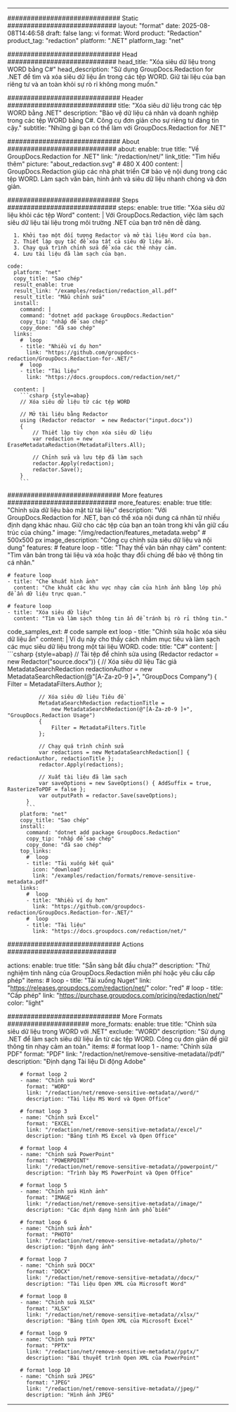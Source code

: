 
---
############################# Static ############################
layout: "format"
date:  2025-08-08T14:46:58
draft: false
lang: vi
format: Word
product: "Redaction"
product_tag: "redaction"
platform: ".NET"
platform_tag: "net"

############################# Head ############################
head_title: "Xóa siêu dữ liệu trong WORD bằng C#"
head_description: "Sử dụng GroupDocs.Redaction for .NET để tìm và xóa siêu dữ liệu ẩn trong các tệp WORD. Giữ tài liệu của bạn riêng tư và an toàn khỏi sự rò rỉ không mong muốn."

############################# Header ############################
title: "Xóa siêu dữ liệu trong các tệp WORD bằng .NET" 
description: "Bảo vệ dữ liệu cá nhân và doanh nghiệp trong các tệp WORD bằng C#. Công cụ đơn giản cho sự riêng tư đáng tin cậy."
subtitle: "Những gì bạn có thể làm với GroupDocs.Redaction for .NET" 

############################# About ############################
about:
    enable: true
    title: "Về GroupDocs.Redaction for .NET"
    link: "/redaction/net/"
    link_title: "Tìm hiểu thêm"
    picture: "about_redaction.svg" # 480 X 400
    content: |
       GroupDocs.Redaction giúp các nhà phát triển C# bảo vệ nội dung trong các tệp WORD. Làm sạch văn bản, hình ảnh và siêu dữ liệu nhanh chóng và đơn giản.

############################# Steps ############################
steps:
    enable: true
    title: "Xóa siêu dữ liệu khỏi các tệp Word"
    content: |
      Với GroupDocs.Redaction, việc làm sạch siêu dữ liệu tài liệu trong môi trường .NET của bạn trở nên dễ dàng.
      
      1. Khởi tạo một đối tượng Redactor và mở tài liệu Word của bạn.
      2. Thiết lập quy tắc để xóa tất cả siêu dữ liệu ẩn.
      3. Chạy quá trình chỉnh sửa để xóa các thẻ nhạy cảm.
      4. Lưu tài liệu đã làm sạch của bạn.
   
    code:
      platform: "net"
      copy_title: "Sao chép"
      result_enable: true
      result_link: "/examples/redaction/redaction_all.pdf"
      result_title: "Mẫu chỉnh sửa"
      install:
        command: |
        command: "dotnet add package GroupDocs.Redaction"
        copy_tip: "nhấp để sao chép"
        copy_done: "đã sao chép"
      links:
        #  loop
        - title: "Nhiều ví dụ hơn"
          link: "https://github.com/groupdocs-redaction/GroupDocs.Redaction-for-.NET/"
        #  loop
        - title: "Tài liệu"
          link: "https://docs.groupdocs.com/redaction/net/"
          
      content: |
        ```csharp {style=abap}
        // Xóa siêu dữ liệu từ các tệp WORD

        // Mở tài liệu bằng Redactor
        using (Redactor redactor  = new Redactor("input.docx"))
        {
            // Thiết lập tùy chọn xóa siêu dữ liệu
            var redaction = new EraseMetadataRedaction(MetadataFilters.All);
            
            // Chỉnh sửa và lưu tệp đã làm sạch
            redactor.Apply(redaction);
            redactor.Save();
        }
        ```            


############################# More features ############################
more_features:
  enable: true
  title: "Chỉnh sửa dữ liệu bảo mật từ tài liệu"
  description: "Với GroupDocs.Redaction for .NET, bạn có thể xóa nội dung cá nhân từ nhiều định dạng khác nhau. Giữ cho các tệp của bạn an toàn trong khi vẫn giữ cấu trúc của chúng."
  image: "/img/redaction/features_metadata.webp" # 500x500 px
  image_description: "Công cụ chỉnh sửa siêu dữ liệu và nội dung"
  features:
    # feature loop
    - title: "Thay thế văn bản nhạy cảm"
      content: "Tìm văn bản trong tài liệu và xóa hoặc thay đổi chúng để bảo vệ thông tin cá nhân."

    # feature loop
    - title: "Che khuất hình ảnh"
      content: "Che khuất các khu vực nhạy cảm của hình ảnh bằng lớp phủ để ẩn dữ liệu trực quan."

    # feature loop
    - title: "Xóa siêu dữ liệu"
      content: "Tìm và làm sạch thông tin ẩn để tránh bị rò rỉ thông tin."
      
  code_samples_ext:
    # code sample ext loop
    - title: "Chỉnh sửa hoặc xóa siêu dữ liệu ẩn"
      content: |
        Ví dụ này cho thấy cách nhắm mục tiêu và làm sạch các mục siêu dữ liệu trong một tài liệu WORD.
      code:
        title: "C#"
        content: |
          ```csharp {style=abap}
          //  Tải tệp để chỉnh sửa
          using (Redactor redactor  = new Redactor("source.docx"))
          {
              // Xóa siêu dữ liệu Tác giả
              MetadataSearchRedaction redactionAuthor = 
                  new MetadataSearchRedaction(@"[A-Za-z0-9 ]+", "GroupDocs Company")
              {
                  Filter = MetadataFilters.Author
              };

              // Xóa siêu dữ liệu Tiêu đề
              MetadataSearchRedaction redactionTitle = 
                  new MetadataSearchRedaction(@"[A-Za-z0-9 ]+", "GroupDocs.Redaction Usage")
              {
                  Filter = MetadataFilters.Title
              };

              // Chạy quá trình chỉnh sửa
              var redactions = new MetadataSearchRedaction[] { redactionAuthor, redactionTitle };
              redactor.Apply(redactions);

              // Xuất tài liệu đã làm sạch
              var saveOptions = new SaveOptions() { AddSuffix = true, RasterizeToPDF = false };
              var outputPath = redactor.Save(saveOptions);
          }
          ```
        platform: "net"
        copy_title: "Sao chép"
        install:
          command: "dotnet add package GroupDocs.Redaction"
          copy_tip: "nhấp để sao chép"
          copy_done: "đã sao chép"
        top_links:
          #  loop
          - title: "Tải xuống kết quả"
            icon: "download"
            link: "/examples/redaction/formats/remove-sensitive-metadata.pdf"
        links:
          #  loop
          - title: "Nhiều ví dụ hơn"
            link: "https://github.com/groupdocs-redaction/GroupDocs.Redaction-for-.NET/"
          #  loop
          - title: "Tài liệu"
            link: "https://docs.groupdocs.com/redaction/net/"


############################# Actions ############################

actions:
  enable: true
  title: "Sẵn sàng bắt đầu chưa?"
  description: "Thử nghiệm tính năng của GroupDocs.Redaction miễn phí hoặc yêu cầu cấp phép"
  items:
    #  loop
    - title: "Tải xuống Nuget"
      link: "https://releases.groupdocs.com/redaction/net/"
      color: "red"
        #  loop
    - title: "Cấp phép"
      link: "https://purchase.groupdocs.com/pricing/redaction/net/"
      color: "light"


############################# More Formats #####################
more_formats:
    enable: true
    title: "Chỉnh sửa siêu dữ liệu trong WORD với .NET"
    exclude: "WORD"
    description: "Sử dụng .NET để làm sạch siêu dữ liệu ẩn từ các tệp WORD. Công cụ đơn giản để giữ thông tin nhạy cảm an toàn."
    items: 
        # format loop 1
        - name: "Chỉnh sửa PDF"
          format: "PDF"
          link: "/redaction/net/remove-sensitive-metadata//pdf/"
          description: "Định dạng Tài liệu Di động Adobe"

        # format loop 2
        - name: "Chỉnh sửa Word"
          format: "WORD"
          link: "/redaction/net/remove-sensitive-metadata//word/"
          description: "Tài liệu MS Word và Open Office"
          
        # format loop 3
        - name: "Chỉnh sửa Excel"
          format: "EXCEL"
          link: "/redaction/net/remove-sensitive-metadata//excel/"
          description: "Bảng tính MS Excel và Open Office"

        # format loop 4
        - name: "Chỉnh sửa PowerPoint"
          format: "POWERPOINT"
          link: "/redaction/net/remove-sensitive-metadata//powerpoint/"
          description: "Trình bày MS PowerPoint và Open Office"

        # format loop 5
        - name: "Chỉnh sửa Hình ảnh"
          format: "IMAGE"
          link: "/redaction/net/remove-sensitive-metadata//image/"
          description: "Các định dạng hình ảnh phổ biến"

        # format loop 6
        - name: "Chỉnh sửa Ảnh"
          format: "PHOTO"
          link: "/redaction/net/remove-sensitive-metadata//photo/"
          description: "Định dạng ảnh"

        # format loop 7
        - name: "Chỉnh sửa DOCX"
          format: "DOCX"
          link: "/redaction/net/remove-sensitive-metadata//docx/"
          description: "Tài liệu Open XML của Microsoft Word"
          
        # format loop 8
        - name: "Chỉnh sửa XLSX"
          format: "XLSX"
          link: "/redaction/net/remove-sensitive-metadata//xlsx/"
          description: "Bảng tính Open XML của Microsoft Excel"
          
        # format loop 9
        - name: "Chỉnh sửa PPTX"
          format: "PPTX"
          link: "/redaction/net/remove-sensitive-metadata//pptx/"
          description: "Bài thuyết trình Open XML của PowerPoint"

        # format loop 10
        - name: "Chỉnh sửa JPEG"
          format: "JPEG"
          link: "/redaction/net/remove-sensitive-metadata//jpeg/"
          description: "Hình ảnh JPEG"


---